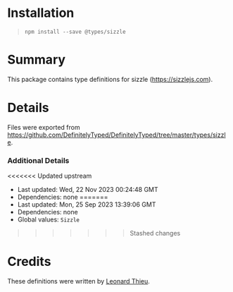 # Installation
> `npm install --save @types/sizzle`

# Summary
This package contains type definitions for sizzle (https://sizzlejs.com).

# Details
Files were exported from https://github.com/DefinitelyTyped/DefinitelyTyped/tree/master/types/sizzle.

### Additional Details
<<<<<<< Updated upstream
 * Last updated: Wed, 22 Nov 2023 00:24:48 GMT
 * Dependencies: none
=======
 * Last updated: Mon, 25 Sep 2023 13:39:06 GMT
 * Dependencies: none
 * Global values: `Sizzle`
>>>>>>> Stashed changes

# Credits
These definitions were written by [Leonard Thieu](https://github.com/leonard-thieu).
